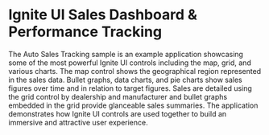 Ignite UI Sales Dashboard & Performance Tracking
==========================

The Auto Sales Tracking sample is an example application showcasing some of the most powerful Ignite UI controls including the map, grid, and various charts. The map control shows the geographical region represented in the sales data. Bullet graphs, data charts, and pie charts show sales figures over time and in relation to target figures. Sales are detailed using the grid control by dealership and manufacturer and bullet graphs embedded in the grid provide glanceable sales summaries. The application demonstrates how Ignite UI controls are used together to build an immersive and attractive user experience.
